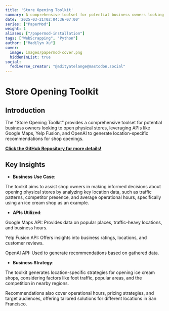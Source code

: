 ```yaml
---
title: 'Store Opening Toolkit'
summary: A comprehensive toolset for potential business owners looking to open physical stores, leveraging APIs like Google Maps, Yelp Fusion, and OpenAI to generate location-specific recommendations for shop openings.
date: '2025-03-21T02:04:36-07:00'
series: ["PaperMod"]
weight: 1
aliases: ["/papermod-installation"]
tags: ["WebScrapping", "Python"]
author: ["Madilyn Xu"]
cover:
  image: images/papermod-cover.png
  hiddenInList: true
social:
  fediverse_creator: "@adityatelange@mastodon.social"
---
```


# Store Opening Toolkit

## Introduction

The "Store Opening Toolkit" provides a comprehensive toolset for potential business owners looking to open physical stores, leveraging APIs like Google Maps, Yelp Fusion, and OpenAI to generate location-specific recommendations for shop openings.

[**Click the GitHub Repository for more details!**](https://github.com/madilynxu/Store-Opening-Toolkit/tree/main)

## Key Insights

- **Business Use Case**:

The toolkit aims to assist shop owners in making informed decisions about opening physical stores by analyzing key location data, such as traffic patterns, competitor presence, and average operational hours, specifically using an ice cream shop as an example.

- **APIs Utilized**:

Google Maps API: Provides data on popular places, traffic-heavy locations, and business hours.

Yelp Fusion API: Offers insights into business ratings, locations, and customer reviews.

OpenAI API: Used to generate recommendations based on gathered data.

- **Business Strategy**:

The toolkit generates location-specific strategies for opening ice cream shops, considering factors like foot traffic, popular areas, and the competition in nearby regions.

Recommendations also cover operational hours, pricing strategies, and target audiences, offering tailored solutions for different locations in San Francisco.
